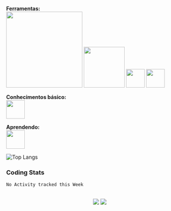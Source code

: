   <!--[![My GitHub stats](https://github-readme-stats.vercel.app/api?username=KleberLuccas&count_private=true&show_icons=true&theme=dark)](https://github.com/anuraghazra/github-readme-stats)-->
   <span> <b>Ferramentas:</b> </span> <br>
    <img src="https://github.com/riq-dev/Icons/blob/main/icons/vscode.png?raw=true" width="205">
    <img src="https://github.com/riq-dev/Icons/blob/main/icons/WINDOWS.png?raw=true" width="110">
    <img src="https://github.com/riq-dev/Icons/blob/main/icons/GIT.png?raw=true" width="50">
    <img src="https://github.com/riq-dev/Icons/blob/main/icons/c%23.png?raw=true" width="50">

    
   <span> <b> Conhecimentos básico:</b> </span> <br>
    <img src="https://github.com/riq-dev/Icons/blob/main/icons/C.PNG?raw=true" width="50" />
    
   <span> <b> Aprendendo:</b> </span> <br>
   <img src="https://github.com/riq-dev/Icons/blob/main/icons/c%23.png?raw=true." width="50" />
   
  ![Top Langs](https://github-readme-stats.vercel.app/api/top-langs/?username=KleberLuccas&layout=compact&theme=dark)
  ### Coding Stats
<!--START_SECTION:waka-->
```text
No Activity tracked this Week
```
<!--END_SECTION:waka-->

 <br>
<div  align="center"> 
  <a href="https://www.instagram.com/KleberLuccaz/" target="_blank"><img src="https://img.shields.io/badge/-Instagram-%23E4405F?style=for-the-badge&logo=instagram&logoColor=white" target="_blank"></a>
  <a href="https://www.linkedin.com/in/kl%C3%A9ber-luccas-7b47ba1b4/" target="_blank"><img src="https://img.shields.io/badge/-LinkedIn-%230077B5?style=for-the-badge&logo=linkedin&logoColor=white" target="_blank"></a> 
</div>
